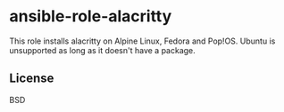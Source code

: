 ansible-role-alacritty
=========

This role installs alacritty on Alpine Linux, Fedora and Pop!OS. Ubuntu is unsupported as long as it doesn't have a package.

License
-------

BSD
